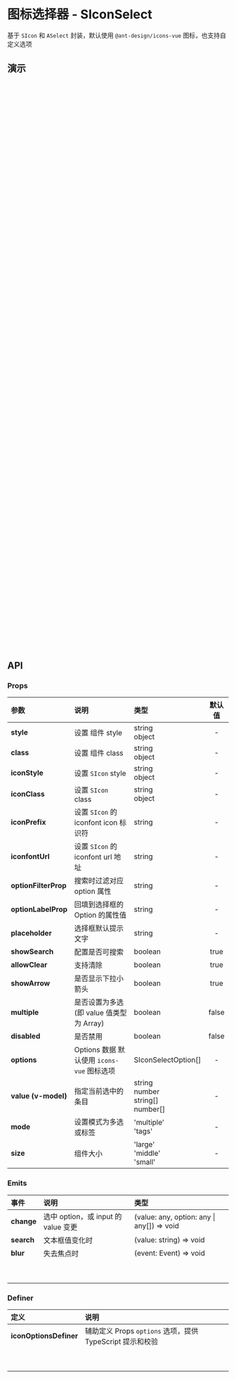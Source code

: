# 图标选择器 - SIconSelect

基于 `SIcon` 和 `ASelect` 封装，默认使用 `@ant-design/icons-vue` 图标，也支持自定义选项

<style lang="less" scoped>
[code-runner-title] {
  width: 100%;
  height: 0;
  position: relative;

  h3 {
    width: 100%;
    height: 0;
    margin: 0;
    padding: 0;
    border: none;
    overflow: hidden;
    position: absolute;
    top: 60px;
  }
}
</style>

<script setup lang="ts">
import Base from '@/library/iconSelect/Base.md'
import Custom from '@/library/iconSelect/Custom.md'
import Iconfont from '@/library/iconSelect/Iconfont.md'
</script>

## 演示

<div code-runner style="height: 428px">
  <div code-runner-title>
    <h3 id="基本用法">基本用法</h3>
  </div>
  <div style="padding: 1px;">
    <Base/>
  </div>
</div>

<div code-runner style="height: 428px">
  <div code-runner-title>
    <h3 id="支持 iconfont">支持 iconfont</h3>
  </div>
  <div style="padding: 1px;">
    <Iconfont/>
  </div>
</div>

<div code-runner style="height: 428px">
  <div code-runner-title>
    <h3 id="自定义 Icons">自定义 Icons</h3>
  </div>
  <div style="padding: 1px;">
    <Custom/>
  </div>
</div>

## API

### Props

| 参数                 | 说明                                       | 类型                                              | 默认值 |
| :------------------- | :----------------------------------------- | :------------------------------------------------ | :----: |
| **style**            | 设置 组件 style                            | string <br/> object                               |   -    |
| **class**            | 设置 组件 class                            | string <br/> object                               |   -    |
| **iconStyle**        | 设置 `SIcon` style                         | string <br/> object                               |   -    |
| **iconClass**        | 设置 `SIcon` class                         | string <br/> object                               |   -    |
| **iconPrefix**       | 设置 `SIcon` 的 iconfont icon 标识符       | string                                            |   -    |
| **iconfontUrl**      | 设置 `SIcon` 的 iconfont url 地址          | string                                            |   -    |
| **optionFilterProp** | 搜索时过滤对应 option 属性                 | string                                            |   -    |
| **optionLabelProp**  | 回填到选择框的 Option 的属性值             | string                                            |   -    |
| **placeholder**      | 选择框默认提示文字                         | string                                            |   -    |
| **showSearch**       | 配置是否可搜索                             | boolean                                           |  true  |
| **allowClear**       | 支持清除                                   | boolean                                           |  true  |
| **showArrow**        | 是否显示下拉小箭头                         | boolean                                           |  true  |
| **multiple**         | 是否设置为多选 (即 value 值类型为 Array)   | boolean                                           | false  |
| **disabled**         | 是否禁用                                   | boolean                                           | false  |
| **options**          | Options 数据 默认使用 `icons-vue` 图标选项 | SIconSelectOption[]                               |   -    |
| **value (v-model)**  | 指定当前选中的条目                         | string <br/> number <br/> string[] <br/> number[] |   -    |
| **mode**             | 设置模式为多选或标签                       | 'multiple' <br/> 'tags'                           |   -    |
| **size**             | 组件大小                                   | 'large' <br/> 'middle' <br/> 'small'              |   -    |

### Emits

| 事件       | 说明                                | 类型                                       |
| :--------- | :---------------------------------- | :----------------------------------------- |
| **change** | 选中 option，或 input 的 value 变更 | (value: any, option: any \| any[]) => void |
| **search** | 文本框值变化时                      | (value: string) => void                    |
| **blur**   | 失去焦点时                          | (event: Event) => void                     |
| <br/>      |                                     |                                            |
| <br/>      |                                     |                                            |

### Definer

| 定义                   | 说明                                                      |
| :--------------------- | :-------------------------------------------------------- |
| **iconOptionsDefiner** | 辅助定义 Props `options` 选项，提供 TypeScript 提示和校验 |
| <br/>                  |                                                           |
| <br/>                  |                                                           |
